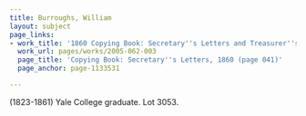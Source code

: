 ```yaml
---
title: Burroughs, William
layout: subject
page_links:
- work_title: '1860 Copying Book: Secretary''s Letters and Treasurer''s Letters, 2005.062.003  '
  work_url: pages/works/2005-062-003
  page_title: 'Copying Book: Secretary''s Letters, 1860 (page 041)'
  page_anchor: page-1133531

---
```

<p>(1823-1861) Yale College graduate. Lot 3053.</p>
